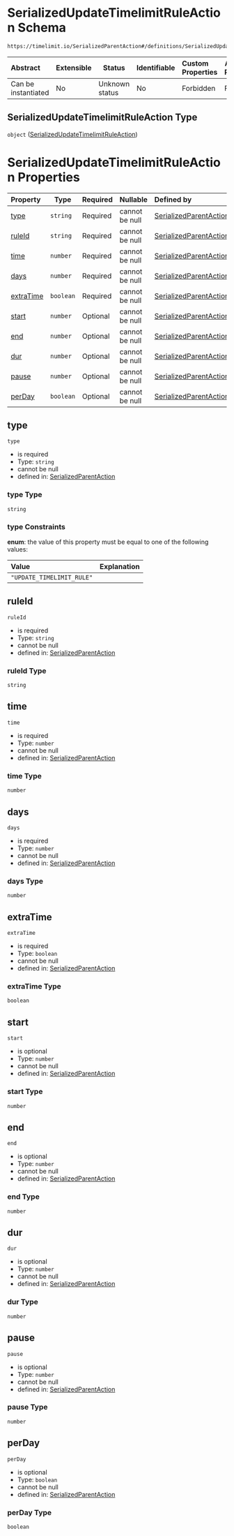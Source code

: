 # SerializedUpdateTimelimitRuleAction Schema

```txt
https://timelimit.io/SerializedParentAction#/definitions/SerializedUpdateTimelimitRuleAction
```




| Abstract            | Extensible | Status         | Identifiable | Custom Properties | Additional Properties | Access Restrictions | Defined In                                                                                        |
| :------------------ | ---------- | -------------- | ------------ | :---------------- | --------------------- | ------------------- | ------------------------------------------------------------------------------------------------- |
| Can be instantiated | No         | Unknown status | No           | Forbidden         | Forbidden             | none                | [SerializedParentAction.schema.json\*](SerializedParentAction.schema.json "open original schema") |

## SerializedUpdateTimelimitRuleAction Type

`object` ([SerializedUpdateTimelimitRuleAction](serializedparentaction-definitions-serializedupdatetimelimitruleaction.md))

# SerializedUpdateTimelimitRuleAction Properties

| Property                | Type      | Required | Nullable       | Defined by                                                                                                                                                                                                                                        |
| :---------------------- | --------- | -------- | -------------- | :------------------------------------------------------------------------------------------------------------------------------------------------------------------------------------------------------------------------------------------------ |
| [type](#type)           | `string`  | Required | cannot be null | [SerializedParentAction](serializedparentaction-definitions-serializedupdatetimelimitruleaction-properties-type.md "https&#x3A;//timelimit.io/SerializedParentAction#/definitions/SerializedUpdateTimelimitRuleAction/properties/type")           |
| [ruleId](#ruleId)       | `string`  | Required | cannot be null | [SerializedParentAction](serializedparentaction-definitions-serializedupdatetimelimitruleaction-properties-ruleid.md "https&#x3A;//timelimit.io/SerializedParentAction#/definitions/SerializedUpdateTimelimitRuleAction/properties/ruleId")       |
| [time](#time)           | `number`  | Required | cannot be null | [SerializedParentAction](serializedparentaction-definitions-serializedupdatetimelimitruleaction-properties-time.md "https&#x3A;//timelimit.io/SerializedParentAction#/definitions/SerializedUpdateTimelimitRuleAction/properties/time")           |
| [days](#days)           | `number`  | Required | cannot be null | [SerializedParentAction](serializedparentaction-definitions-serializedupdatetimelimitruleaction-properties-days.md "https&#x3A;//timelimit.io/SerializedParentAction#/definitions/SerializedUpdateTimelimitRuleAction/properties/days")           |
| [extraTime](#extraTime) | `boolean` | Required | cannot be null | [SerializedParentAction](serializedparentaction-definitions-serializedupdatetimelimitruleaction-properties-extratime.md "https&#x3A;//timelimit.io/SerializedParentAction#/definitions/SerializedUpdateTimelimitRuleAction/properties/extraTime") |
| [start](#start)         | `number`  | Optional | cannot be null | [SerializedParentAction](serializedparentaction-definitions-serializedupdatetimelimitruleaction-properties-start.md "https&#x3A;//timelimit.io/SerializedParentAction#/definitions/SerializedUpdateTimelimitRuleAction/properties/start")         |
| [end](#end)             | `number`  | Optional | cannot be null | [SerializedParentAction](serializedparentaction-definitions-serializedupdatetimelimitruleaction-properties-end.md "https&#x3A;//timelimit.io/SerializedParentAction#/definitions/SerializedUpdateTimelimitRuleAction/properties/end")             |
| [dur](#dur)             | `number`  | Optional | cannot be null | [SerializedParentAction](serializedparentaction-definitions-serializedupdatetimelimitruleaction-properties-dur.md "https&#x3A;//timelimit.io/SerializedParentAction#/definitions/SerializedUpdateTimelimitRuleAction/properties/dur")             |
| [pause](#pause)         | `number`  | Optional | cannot be null | [SerializedParentAction](serializedparentaction-definitions-serializedupdatetimelimitruleaction-properties-pause.md "https&#x3A;//timelimit.io/SerializedParentAction#/definitions/SerializedUpdateTimelimitRuleAction/properties/pause")         |
| [perDay](#perDay)       | `boolean` | Optional | cannot be null | [SerializedParentAction](serializedparentaction-definitions-serializedupdatetimelimitruleaction-properties-perday.md "https&#x3A;//timelimit.io/SerializedParentAction#/definitions/SerializedUpdateTimelimitRuleAction/properties/perDay")       |

## type




`type`

-   is required
-   Type: `string`
-   cannot be null
-   defined in: [SerializedParentAction](serializedparentaction-definitions-serializedupdatetimelimitruleaction-properties-type.md "https&#x3A;//timelimit.io/SerializedParentAction#/definitions/SerializedUpdateTimelimitRuleAction/properties/type")

### type Type

`string`

### type Constraints

**enum**: the value of this property must be equal to one of the following values:

| Value                     | Explanation |
| :------------------------ | ----------- |
| `"UPDATE_TIMELIMIT_RULE"` |             |

## ruleId




`ruleId`

-   is required
-   Type: `string`
-   cannot be null
-   defined in: [SerializedParentAction](serializedparentaction-definitions-serializedupdatetimelimitruleaction-properties-ruleid.md "https&#x3A;//timelimit.io/SerializedParentAction#/definitions/SerializedUpdateTimelimitRuleAction/properties/ruleId")

### ruleId Type

`string`

## time




`time`

-   is required
-   Type: `number`
-   cannot be null
-   defined in: [SerializedParentAction](serializedparentaction-definitions-serializedupdatetimelimitruleaction-properties-time.md "https&#x3A;//timelimit.io/SerializedParentAction#/definitions/SerializedUpdateTimelimitRuleAction/properties/time")

### time Type

`number`

## days




`days`

-   is required
-   Type: `number`
-   cannot be null
-   defined in: [SerializedParentAction](serializedparentaction-definitions-serializedupdatetimelimitruleaction-properties-days.md "https&#x3A;//timelimit.io/SerializedParentAction#/definitions/SerializedUpdateTimelimitRuleAction/properties/days")

### days Type

`number`

## extraTime




`extraTime`

-   is required
-   Type: `boolean`
-   cannot be null
-   defined in: [SerializedParentAction](serializedparentaction-definitions-serializedupdatetimelimitruleaction-properties-extratime.md "https&#x3A;//timelimit.io/SerializedParentAction#/definitions/SerializedUpdateTimelimitRuleAction/properties/extraTime")

### extraTime Type

`boolean`

## start




`start`

-   is optional
-   Type: `number`
-   cannot be null
-   defined in: [SerializedParentAction](serializedparentaction-definitions-serializedupdatetimelimitruleaction-properties-start.md "https&#x3A;//timelimit.io/SerializedParentAction#/definitions/SerializedUpdateTimelimitRuleAction/properties/start")

### start Type

`number`

## end




`end`

-   is optional
-   Type: `number`
-   cannot be null
-   defined in: [SerializedParentAction](serializedparentaction-definitions-serializedupdatetimelimitruleaction-properties-end.md "https&#x3A;//timelimit.io/SerializedParentAction#/definitions/SerializedUpdateTimelimitRuleAction/properties/end")

### end Type

`number`

## dur




`dur`

-   is optional
-   Type: `number`
-   cannot be null
-   defined in: [SerializedParentAction](serializedparentaction-definitions-serializedupdatetimelimitruleaction-properties-dur.md "https&#x3A;//timelimit.io/SerializedParentAction#/definitions/SerializedUpdateTimelimitRuleAction/properties/dur")

### dur Type

`number`

## pause




`pause`

-   is optional
-   Type: `number`
-   cannot be null
-   defined in: [SerializedParentAction](serializedparentaction-definitions-serializedupdatetimelimitruleaction-properties-pause.md "https&#x3A;//timelimit.io/SerializedParentAction#/definitions/SerializedUpdateTimelimitRuleAction/properties/pause")

### pause Type

`number`

## perDay




`perDay`

-   is optional
-   Type: `boolean`
-   cannot be null
-   defined in: [SerializedParentAction](serializedparentaction-definitions-serializedupdatetimelimitruleaction-properties-perday.md "https&#x3A;//timelimit.io/SerializedParentAction#/definitions/SerializedUpdateTimelimitRuleAction/properties/perDay")

### perDay Type

`boolean`
